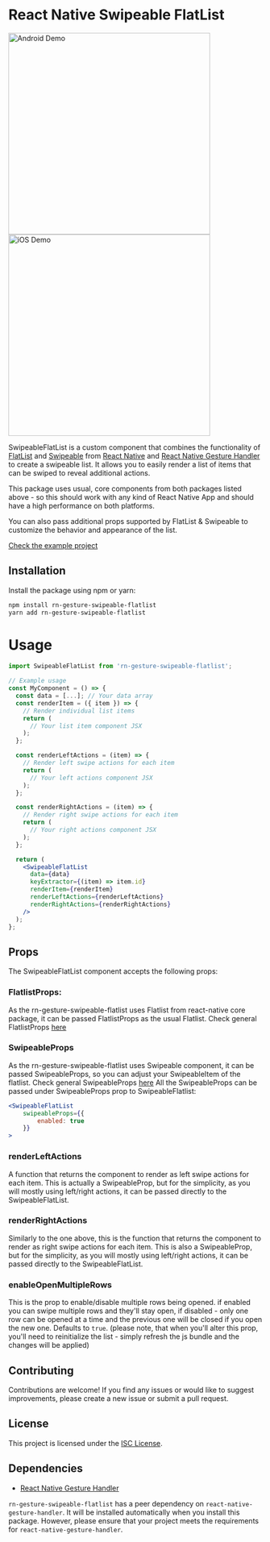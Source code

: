 # React Native Swipeable FlatList

<div>
  <img src="gifs/demo_android.gif" alt="Android Demo" width="400" />
  <img src="gifs/demo_ios.gif" alt="iOS Demo" width="400" />
</div>

SwipeableFlatList is a custom component that combines the functionality of [FlatList](https://reactnative.dev/docs/flatlist) and [Swipeable](https://docs.swmansion.com/react-native-gesture-handler/docs/api/components/swipeable/) from [React Native]("https://reactnative.dev") and [React Native Gesture Handler](https://docs.swmansion.com/react-native-gesture-handler/docs/) to create a swipeable list. It allows you to easily render a list of items that can be swiped to reveal additional actions.

This package uses usual, core components from both packages listed above - so this should work with any kind of React Native App and should have a high performance on both platforms.

You can also pass additional props supported by FlatList & Swipeable to customize the behavior and appearance of the list.

[Check the example project](https://github.com/GFean/rn-gesture-swipeable-flatlist-example)

## Installation

Install the package using npm or yarn:

```bash
npm install rn-gesture-swipeable-flatlist
yarn add rn-gesture-swipeable-flatlist
```
# Usage 

```jsx
import SwipeableFlatList from 'rn-gesture-swipeable-flatlist';

// Example usage
const MyComponent = () => {
  const data = [...]; // Your data array
  const renderItem = ({ item }) => {
    // Render individual list items
    return (
      // Your list item component JSX
    );
  };

  const renderLeftActions = (item) => {
    // Render left swipe actions for each item
    return (
      // Your left actions component JSX
    );
  };

  const renderRightActions = (item) => {
    // Render right swipe actions for each item
    return (
      // Your right actions component JSX
    );
  };

  return (
    <SwipeableFlatList
      data={data}
      keyExtractor={(item) => item.id}
      renderItem={renderItem}
      renderLeftActions={renderLeftActions}
      renderRightActions={renderRightActions}
    />
  );
};
```

## Props

The SwipeableFlatList component accepts the following props:

### FlatlistProps: 

As the rn-gesture-swipeable-flatlist uses Flatlist from react-native core package, it can be passed FlatlistProps as the usual Flatlist.
Check general FlatlistProps [here](https://github.com/facebook/react-native-website/blob/main/docs/flatlist.md)

### SwipeableProps

As the rn-gesture-swipeable-flatlist uses Swipeable component, it can be passed SwipeableProps, so you can adjust your SwipeableItem of the flatlist.
Check general SwipeableProps [here](https://docs.swmansion.com/react-native-gesture-handler/docs/api/components/swipeable/) 
All the SwipeableProps can be passed under SwipeableProps prop to SwipeableFlatlist:

```jsx
<SwipeableFlatList 
    swipeableProps={{
        enabled: true 
    }}
>
```
### renderLeftActions

A function that returns the component to render as left swipe actions for each item. This is actually a SwipeableProp, but for the simplicity, as you will mostly using left/right actions, it can be passed directly to the SwipeableFlatList.

### renderRightActions

Similarly to the one above, this is the function that returns the component to render as right swipe actions for each item.
This is also a SwipeableProp, but for the simplicity, as you will mostly using left/right actions, it can be passed directly to the SwipeableFlatList.

### enableOpenMultipleRows

This is the prop to enable/disable multiple rows being opened. if enabled you can swipe multiple rows and they'll stay open, if disabled - only one row can be opened at a time and the previous one will be closed if you open the new one. Defaults to ```true```. 
(please note, that when you'll alter this prop, you'll need to reinitialize the list - simply refresh the js bundle and the changes will be applied)
## Contributing
Contributions are welcome! If you find any issues or would like to suggest improvements, please create a new issue or submit a pull request.

## License
This project is licensed under the [ISC License](https://opensource.org/licenses/ISC).

## Dependencies

- [React Native Gesture Handler](https://github.com/software-mansion/react-native-gesture-handler)

`rn-gesture-swipeable-flatlist` has a peer dependency on `react-native-gesture-handler`. It will be installed automatically when you install this package. However, please ensure that your project meets the requirements for `react-native-gesture-handler`.
